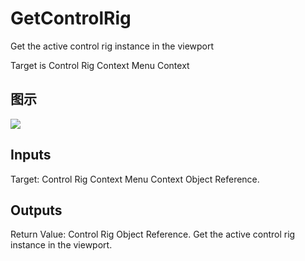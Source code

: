 # GetControlRig

Get the active control rig instance in the viewport

Target is Control Rig Context Menu Context

## 图示

![]($-20221218-18324295.png)

## Inputs

Target: Control Rig Context Menu Context Object Reference.  

## Outputs

Return Value: Control Rig Object Reference. Get the active control rig instance in the viewport.

